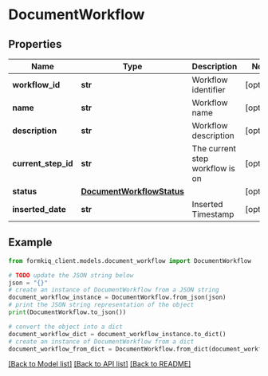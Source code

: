 # DocumentWorkflow


## Properties

Name | Type | Description | Notes
------------ | ------------- | ------------- | -------------
**workflow_id** | **str** | Workflow identifier | [optional] 
**name** | **str** | Workflow name | [optional] 
**description** | **str** | Workflow description | [optional] 
**current_step_id** | **str** | The current step workflow is on | [optional] 
**status** | [**DocumentWorkflowStatus**](DocumentWorkflowStatus.md) |  | [optional] 
**inserted_date** | **str** | Inserted Timestamp | [optional] 

## Example

```python
from formkiq_client.models.document_workflow import DocumentWorkflow

# TODO update the JSON string below
json = "{}"
# create an instance of DocumentWorkflow from a JSON string
document_workflow_instance = DocumentWorkflow.from_json(json)
# print the JSON string representation of the object
print(DocumentWorkflow.to_json())

# convert the object into a dict
document_workflow_dict = document_workflow_instance.to_dict()
# create an instance of DocumentWorkflow from a dict
document_workflow_from_dict = DocumentWorkflow.from_dict(document_workflow_dict)
```
[[Back to Model list]](../README.md#documentation-for-models) [[Back to API list]](../README.md#documentation-for-api-endpoints) [[Back to README]](../README.md)


